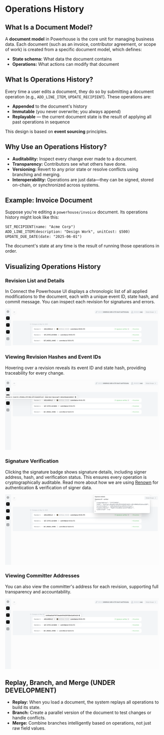 # Operations History

## What Is a Document Model?
A **document model** in Powerhouse is the core unit for managing business data. Each document (such as an invoice, contributor agreement, or scope of work) is created from a specific document model, which defines:

- **State schema:** What data the document contains
- **Operations:** What actions can modify that document

## What Is Operations History?
Every time a user edits a document, they do so by submitting a document operation (e.g., `ADD_LINE_ITEM`, `UPDATE_RECIPIENT`). These operations are:

- **Appended** to the document's history
- **Immutable** (you never overwrite; you always append)
- **Replayable** — the current document state is the result of applying all past operations in sequence

This design is based on **event sourcing** principles.

## Why Use an Operations History?
- **Auditability:** Inspect every change ever made to a document.
- **Transparency:** Contributors see what others have done.
- **Versioning:** Revert to any prior state or resolve conflicts using branching and merging.
- **Interoperability:** Operations are just data—they can be signed, stored on-chain, or synchronized across systems.


## Example: Invoice Document
Suppose you're editing a `powerhouse/invoice` document. Its operations history might look like this:

```plaintext
SET_RECIPIENT(name: "Acme Corp")
ADD_LINE_ITEM(description: "Design Work", unitCost: $500)
UPDATE_DUE_DATE(date: "2025-06-01")
```

The document's state at any time is the result of running those operations in order.

## Visualizing Operations History

### Revision List and Details
In Connect the Powerhouse UI displays a chronologic list of all applied modifications to the document, each with a unique event ID, state hash, and commit message. You can inspect each revision for signatures and errors.

![Revision History List](./images/revision-history-list.png)


### Viewing Revision Hashes and Event IDs
Hovering over a revision reveals its event ID and state hash, providing traceability for every change.

![Revision Hash Popup](./images/revision-hash-popup.png)


### Signature Verification
Clicking the signature badge shows signature details, including signer address, hash, and verification status. This ensures every operation is cryptographically auditable.
Read more about how we are using [Renown](/docs/renown/intro) for authentication & verification of signer data. 

![Signature Details Popup](./images/signature-details-popup.png)


### Viewing Committer Addresses
You can also view the committer's address for each revision, supporting full transparency and accountability.

![Committer Address Popup](./images/committer-address-popup.png)


## Replay, Branch, and Merge (UNDER DEVELOPMENT)
- **Replay:** When you load a document, the system replays all operations to build its state.
- **Branch:** Create a parallel version of the document to test changes or handle conflicts.
- **Merge:** Combine branches intelligently based on operations, not just raw field values.

